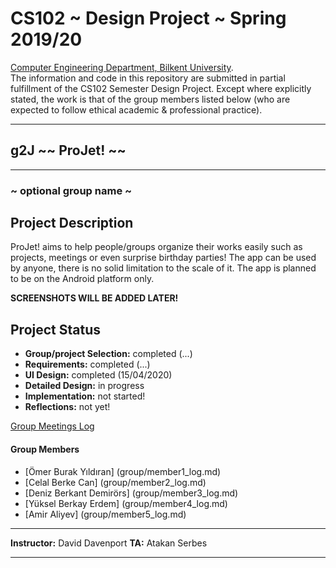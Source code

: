 # CS102 ~ Design Project ~ Spring 2019/20
[Computer Engineering Department, Bilkent University](http://w3.cs.bilkent.edu.tr/en/).  
The information and code in this repository are submitted in partial fulfillment of the CS102 Semester Design Project. Except where explicitly stated, the work is that of the group members listed below (who are expected to follow ethical academic & professional practice).
****
## g2J ~~ ProJet! ~~
****
### ~ optional group name ~

## Project Description
   ProJet! aims to help people/groups organize their works easily such as projects, meetings or even surprise birthday parties! The app can be used by anyone, there is no solid limitation to the scale of it. The app is planned to be on the Android platform only.
   
**SCREENSHOTS WILL BE ADDED LATER!**
   
## Project Status
+ **Group/project Selection:** completed (...)
+ **Requirements:** completed (...)
+ **UI Design:** completed (15/04/2020)
+ **Detailed Design:** in progress
+ **Implementation:** not started!
+ **Reflections:** not yet!

[Group Meetings Log](group/meetingslog.md)
#### Group Members
- [Ömer Burak Yıldıran] (group/member1_log.md)    
- [Celal Berke Can] (group/member2_log.md)
- [Deniz Berkant Demirörs] (group/member3_log.md)
- [Yüksel Berkay Erdem] (group/member4_log.md)
- [Amir Aliyev] (group/member5_log.md)

****
**Instructor:** David Davenport   **TA:**  Atakan Serbes
****
